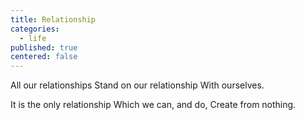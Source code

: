 ```yaml
---
title: Relationship
categories:
  - life
published: true
centered: false
---
```


All our relationships
Stand on our relationship
With ourselves.

It is the only relationship
Which we can,
and do,
Create from nothing.
